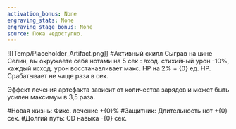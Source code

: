 ```yaml
---
activation_bonus: None
engraving_stats: None
engraving_stage_bonus: None
source: Пока недоступно.
---
```

![[Temp/Placeholder_Artifact.png]]
#Активный скилл
Сыграв на цине Селин, вы окружаете себя нотами на 5 сек.: вход. стихийный урон -10%, каждый исход. урон восстанавливает макс. HP на 2% + {0} ед. HP. Срабатывает не чаще раза в сек. 

Эффект лечения артефакта зависит от количества зарядов и может быть усилен максимум в 3,5 раза.

#Новая жизнь: 
Фикс. лечение +{0}%
#Защитник: 
Длительность нот +{0} сек.
#Долгий путь: 
CD навыка -{0} сек.

